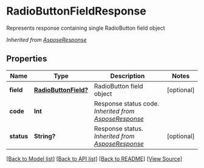 ﻿# RadioButtonFieldResponse
Represents response containing single RadioButton field object

*Inherited from [AsposeResponse](AsposeResponse.md)*
## Properties
Name | Type | Description | Notes
------------ | ------------- | ------------- | -------------
**field** | [**RadioButtonField?**](RadioButtonField.md) | RadioButton field object | [optional]
**code** | **Int** | Response status code.<br />*Inherited from [AsposeResponse](AsposeResponse.md)* | 
**status** | **String?** | Response status.<br />*Inherited from [AsposeResponse](AsposeResponse.md)* | [optional]

[[Back to Model list]](../README.md#documentation-for-models) [[Back to API list]](../README.md#documentation-for-api-endpoints) [[Back to README]](../README.md) [[View Source]](../AsposePdfCloud/Models/RadioButtonFieldResponse.swift)

